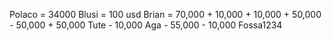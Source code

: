 Polaco = 34000
Blusi = 100 usd
Brian = 70,000 + 10,000 + 10,000 + 50,000 - 50,000 + 50,000
Tute - 10,000
Aga - 55,000 - 10,000 
Fossa1234